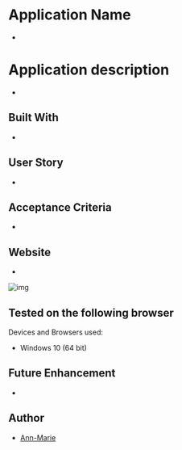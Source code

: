 
  # Application Name
  * 

  # Application description
  *

  ## Built With
  *

  ## User Story
  *

  ## Acceptance Criteria
  *

  ## Website
  *

  ![img](./assets/images/file.jpg)

  ## Tested on the following browser
  Devices and Browsers used:
  * Windows 10 (64 bit) 

  ## Future Enhancement
  * 

  ## Author
  * [Ann-Marie](https://github.com/ann760)

    